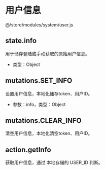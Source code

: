 # 用户信息

@/store/modules/system/user.js

## state.info

用于储存登陆或手动获取的原始用户信息。

- 类型：Object

## mutations.SET_INFO

设置用户信息，本地化储存token、用户ID。

- 参数：info，类型：Object

## mutations.CLEAR_INFO

清空用户信息，本地化清空token、用户ID。

## action.getInfo

获取用户信息，通过 本地存储的 USER_ID 判断。